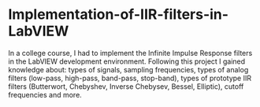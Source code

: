 # Implementation-of-IIR-filters-in-LabVIEW

In a college course, I had to implement the Infinite Impulse Response filters in the LabVIEW development environment. Following this project I gained knowledge about: types of signals, sampling frequencies, types of analog filters (low-pass, high-pass, band-pass, stop-band), types of prototype IIR filters (Butterwort, Chebyshev, Inverse Chebysev, Bessel, Elliptic), cutoff frequencies and more.
